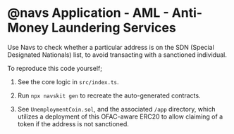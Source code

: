 # @navs Application - AML - Anti-Money Laundering Services

Use Navs to check whether a particular address is on the SDN (Special Designated Nationals) list,
to avoid transacting with a sanctioned individual.

To reproduce this code yourself;

1. See the core logic in `src/index.ts`.

2. Run `npx navskit gen` to recreate the auto-generated contracts.

3. See `UnemploymentCoin.sol`, and the associated `/app` directory, which utilizes a deployment of this OFAC-aware ERC20 to allow claiming of a token if the address is not sanctioned.